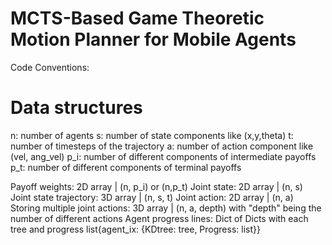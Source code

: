 # MCTS-Based Game Theoretic Motion Planner for Mobile Agents

Code Conventions:

# Data structures
n: number of agents
s: number of state components like (x,y,theta)
t: number of timesteps of the trajectory
a: number of action component like (vel, ang_vel)
p_i: number of different components of intermediate payoffs
p_t: number of different components of terminal payoffs

Payoff weights: 2D array | (n, p_i) or (n,p_t)
Joint state: 2D array | (n, s)
Joint state trajectory: 3D array | (n, s, t)
Joint action: 2D array | (n, a)
Storing multiple joint actions: 3D array | (n, a, depth) with "depth" being the number of different actions 
Agent progress lines: Dict of Dicts with each tree and progress list{agent_ix: {KDtree: tree, Progress: list}}